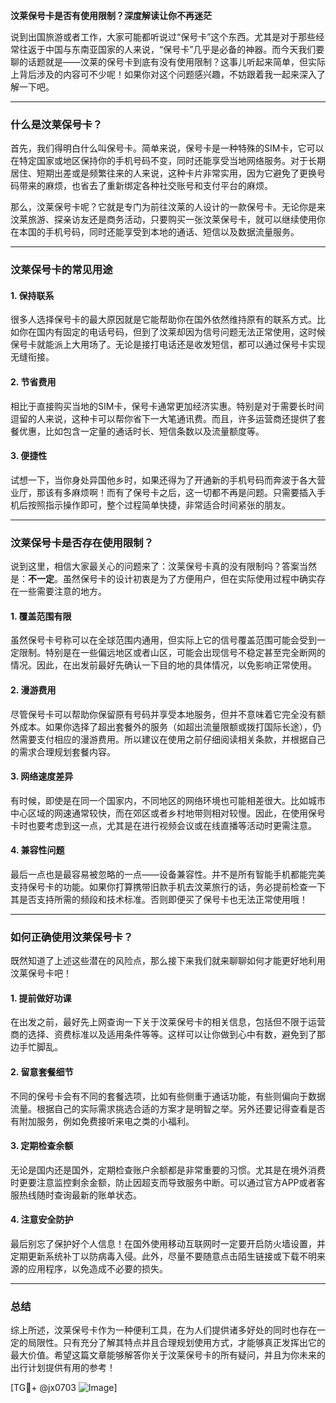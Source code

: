 **汶莱保号卡是否有使用限制？深度解读让你不再迷茫**

说到出国旅游或者工作，大家可能都听说过“保号卡”这个东西。尤其是对于那些经常往返于中国与东南亚国家的人来说，“保号卡”几乎是必备的神器。而今天我们要聊的话题就是——汶莱的保号卡到底有没有使用限制？这事儿听起来简单，但实际上背后涉及的内容可不少呢！如果你对这个问题感兴趣，不妨跟着我一起来深入了解一下吧。

---

### 什么是汶莱保号卡？

首先，我们得明白什么叫保号卡。简单来说，保号卡是一种特殊的SIM卡，它可以在特定国家或地区保持你的手机号码不变，同时还能享受当地网络服务。对于长期居住、短期出差或是频繁往来的人来说，这种卡片非常实用，因为它避免了更换号码带来的麻烦，也省去了重新绑定各种社交账号和支付平台的麻烦。

那么，汶莱保号卡呢？它就是专门为前往汶莱的人设计的一款保号卡。无论你是来汶莱旅游、探亲访友还是商务活动，只要购买一张汶莱保号卡，就可以继续使用你在本国的手机号码，同时还能享受到本地的通话、短信以及数据流量服务。

---

### 汶莱保号卡的常见用途

#### 1. **保持联系**
很多人选择保号卡的最大原因就是它能帮助你在国外依然维持原有的联系方式。比如你在国内有固定的电话号码，但到了汶莱却因为信号问题无法正常使用，这时候保号卡就能派上大用场了。无论是接打电话还是收发短信，都可以通过保号卡实现无缝衔接。

#### 2. **节省费用**
相比于直接购买当地的SIM卡，保号卡通常更加经济实惠。特别是对于需要长时间逗留的人来说，这种卡可以帮你省下一大笔通讯费。而且，许多运营商还提供了套餐优惠，比如包含一定量的通话时长、短信条数以及流量额度等。

#### 3. **便捷性**
试想一下，当你身处异国他乡时，如果还得为了开通新的手机号码而奔波于各大营业厅，那该有多麻烦啊！而有了保号卡之后，这一切都不再是问题。只需要插入手机后按照指示操作即可，整个过程简单快捷，非常适合时间紧张的朋友。

---

### 汶莱保号卡是否存在使用限制？

说到这里，相信大家最关心的问题来了：汶莱保号卡真的没有限制吗？答案当然是：**不一定**。虽然保号卡的设计初衷是为了方便用户，但在实际使用过程中确实存在一些需要注意的地方。

#### 1. **覆盖范围有限**
虽然保号卡号称可以在全球范围内通用，但实际上它的信号覆盖范围可能会受到一定限制。特别是在一些偏远地区或者山区，可能会出现信号不稳定甚至完全断网的情况。因此，在出发前最好先确认一下目的地的具体情况，以免影响正常使用。

#### 2. **漫游费用**
尽管保号卡可以帮助你保留原有号码并享受本地服务，但并不意味着它完全没有额外成本。如果你选择了超出套餐外的服务（如超出流量限额或拨打国际长途），仍然需要支付相应的漫游费用。所以建议在使用之前仔细阅读相关条款，并根据自己的需求合理规划套餐内容。

#### 3. **网络速度差异**
有时候，即使是在同一个国家内，不同地区的网络环境也可能相差很大。比如城市中心区域的网速通常较快，而在郊区或者乡村地带则相对较慢。因此，在使用保号卡时也要考虑到这一点，尤其是在进行视频会议或在线直播等活动时更需注意。

#### 4. **兼容性问题**
最后一点也是最容易被忽略的一点——设备兼容性。并不是所有智能手机都能完美支持保号卡的功能。如果你打算携带旧款手机去汶莱旅行的话，务必提前检查一下其是否支持所需的频段和技术标准。否则即便买了保号卡也无法正常使用哦！

---

### 如何正确使用汶莱保号卡？

既然知道了上述这些潜在的风险点，那么接下来我们就来聊聊如何才能更好地利用汶莱保号卡吧！

#### 1. 提前做好功课
在出发之前，最好先上网查询一下关于汶莱保号卡的相关信息，包括但不限于运营商的选择、资费标准以及适用条件等等。这样可以让你做到心中有数，避免到了那边手忙脚乱。

#### 2. 留意套餐细节
不同的保号卡会有不同的套餐选项，比如有些侧重于通话功能，有些则偏向于数据流量。根据自己的实际需求挑选合适的方案才是明智之举。另外还要记得查看是否有附加服务，例如免费接听来电之类的小福利。

#### 3. 定期检查余额
无论是国内还是国外，定期检查账户余额都是非常重要的习惯。尤其是在境外消费时更要注意监控剩余金额，防止因超支而导致服务中断。可以通过官方APP或者客服热线随时查询最新的账单状态。

#### 4. 注意安全防护
最后别忘了保护好个人信息！在国外使用移动互联网时一定要开启防火墙设置，并定期更新系统补丁以防病毒入侵。此外，尽量不要随意点击陌生链接或下载不明来源的应用程序，以免造成不必要的损失。

---

### 总结

综上所述，汶莱保号卡作为一种便利工具，在为人们提供诸多好处的同时也存在一定的局限性。只有充分了解其特点并且合理规划使用方式，才能够真正发挥出它的最大价值。希望这篇文章能够解答你关于汶莱保号卡的所有疑问，并且为你未来的出行计划提供有用的参考！

[TG💪+ @jx0703 ![Image](https://github.com/user-attachments/assets/dbca1d08-cadb-493c-b0ec-ad6f7a83f270)]